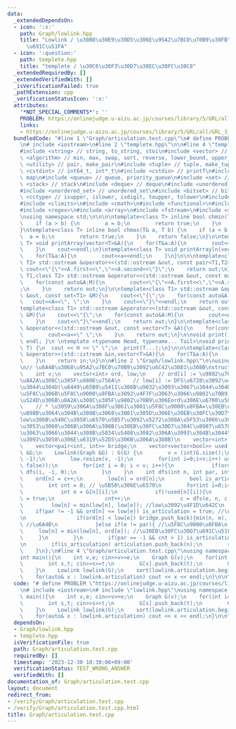 ```yaml
---
data:
  _extendedDependsOn:
  - icon: ':x:'
    path: Graph/lowlink.hpp
    title: "Lowlink / \u30B0\u30E9\u30D5\u306E\u95A2\u7BC0\u70B9\u30FB\u6A4B\u306E\
      \u691C\u51FA"
  - icon: ':question:'
    path: templete.hpp
    title: "templete / \u30C6\u30F3\u30D7\u30EC\u30FC\u30C8"
  _extendedRequiredBy: []
  _extendedVerifiedWith: []
  _isVerificationFailed: true
  _pathExtension: cpp
  _verificationStatusIcon: ':x:'
  attributes:
    '*NOT_SPECIAL_COMMENTS*': ''
    PROBLEM: https://onlinejudge.u-aizu.ac.jp/courses/library/5/GRL/all/GRL_3_A
    links:
    - https://onlinejudge.u-aizu.ac.jp/courses/library/5/GRL/all/GRL_3_A
  bundledCode: "#line 1 \"Graph/articulation.test.cpp\"\n# define PROBLEM \"https://onlinejudge.u-aizu.ac.jp/courses/library/5/GRL/all/GRL_3_A\"\
    \n# include <iostream>\n#line 2 \"templete.hpp\"\n\n#line 4 \"templete.hpp\"\n\
    #include <string> // string, to_string, stoi\n#include <vector> // vector\n#include\
    \ <algorithm> // min, max, swap, sort, reverse, lower_bound, upper_bound\n#include\
    \ <utility> // pair, make_pair\n#include <tuple> // tuple, make_tuple\n#include\
    \ <cstdint> // int64_t, int*_t\n#include <cstdio> // printf\n#include <map> //\
    \ map\n#include <queue> // queue, priority_queue\n#include <set> // set\n#include\
    \ <stack> // stack\n#include <deque> // deque\n#include <unordered_map> // unordered_map\n\
    #include <unordered_set> // unordered_set\n#include <bitset> // bitset\n#include\
    \ <cctype> // isupper, islower, isdigit, toupper, tolower\n#include <iomanip>\n\
    #include <climits>\n#include <cmath>\n#include <functional>\n#include <numeric>\n\
    #include <regex>\n#include <array>\n#include <fstream>\n#include <sstream>\n\n\
    \nusing namespace std;\n\n\n\ntemplate<class T> inline bool chmin(T& a, T b) {\n\
    \    if (a > b) {\n        a = b;\n        return true;\n    }\n    return false;\n\
    }\ntemplate<class T> inline bool chmax(T& a, T b) {\n    if (a < b) {\n      \
    \  a = b;\n        return true;\n    }\n    return false;\n}\n\ntemplate<class\
    \ T> void printArray(vector<T>&A){\n    for(T&a:A){\n        cout<<a<<\" \";\n\
    \    }\n    cout<<endl;\n}\ntemplate<class T> void printArrayln(vector<T>&A){\n\
    \    for(T&a:A){\n        cout<<a<<endl;\n    }\n}\n\n\ntemplate<class T1,class\
    \ T2> std::ostream &operator<<(std::ostream &out, const pair<T1,T2> &A){\n   \
    \ cout<<\"{\"<<A.first<<\",\"<<A.second<<\"}\";\n    return out;\n}\n\ntemplate<class\
    \ T1,class T2> std::ostream &operator<<(std::ostream &out, const map<T1,T2> &M){\n\
    \    for(const auto&A:M){\n        cout<<\"{\"<<A.first<<\",\"<<A.second<<\"}\"\
    ;\n    }\n    return out;\n}\n\ntemplate<class T1> std::ostream &operator<<(std::ostream\
    \ &out, const set<T1> &M){\n    cout<<\"{\";\n    for(const auto&A:M){\n     \
    \   cout<<A<<\", \";\n    }\n    cout<<\"}\"<<endl;\n    return out;\n}\n\n\n\
    template<class T1> std::ostream &operator<<(std::ostream &out, const multiset<T1>\
    \ &M){\n    cout<<\"{\";\n    for(const auto&A:M){\n        cout<<A<<\", \";\n\
    \    }\n    cout<<\"}\"<<endl;\n    return out;\n}\n\ntemplate<class T> std::ostream\
    \ &operator<<(std::ostream &out, const vector<T> &A){\n    for(const T &a:A){\n\
    \        cout<<a<<\" \";\n    }\n    return out;\n}\n\nvoid print() { cout <<\
    \ endl; }\n \ntemplate <typename Head, typename... Tail>\nvoid print(Head H, Tail...\
    \ T) {\n  cout << H << \" \";\n  print(T...);\n}\n\n\ntemplate<class T> std::istream\
    \ &operator>>(std::istream &in,vector<T>&A){\n    for(T&a:A){\n        std::cin>>a;\n\
    \    }\n    return in;\n}\n\n#line 2 \"Graph/lowlink.hpp\"\n\nusing Graph = vector<vector<int>>;\n\
    \n// \u6A4B\u3068\u95A2\u7BC0\u70B9\u3092\u6C42\u3081\u308B\nstruct Lowlink{\n\
    \    int v;\n    vector<int> ord, low;\n    // ord[i] := \u9802\u70B9i\u306Bdfs\u3067\
    \u8A2A\u308C\u305F\u9806\u756A\n    // low[i] := DFS\u6728\u3092\u4E0B\u3063\u3066\
    \u3044\u304D(\u8449\u65B9\u5411\u306B\u9032\u3093\u3067\u3044\u304D)\u3001\u6700\
    \u5F8C\u306B\u5F8C\u9000\u8FBA\u3092\u4F7F\u3063\u3066\u9802\u70B9i\u3088\u308A\
    \u524D\u306B\u8A2A\u308C\u305F\u9802\u70B9\u306Eord\u306E\u6700\u5C0F\u5024\n\
    \    // * \u3059\u306A\u308F\u3061\u3001\u5F8C\u9000\u8FBA=\u30EB\u30FC\u30D7\u304C\
    \u898B\u3064\u304B\u308B\u3068\u3001\u305D\u306E\u30EB\u30FC\u30D7\u5185\u306E\
    low\u306B\u540C\u3058\u6570\u5B57\u3092\u5272\u308A\u5F53\u3066\u3066\u3044\u304F\
    \u3053\u3068\u306B\u306A\u308B(\u30EB\u30FC\u30D7\u304C\u8907\u6570\u91CD\u306A\
    \u3063\u3066\u3044\u308B\u5834\u5408\u3082\u306A\u3093\u304B\u3044\u3044\u304B\
    \u3093\u3058\u306E\u6319\u52D5\u306B\u306A\u308B)\n    vector<int> articulation;\n\
    \    vector<pair<int, int>> bridge;\n    vector<vector<bool>> used;    \n    Graph\
    \ &G;\n    Lowlink(Graph &G) : G(G) {\n        v = (int)G.size();\n        ord.resize(v,\
    \ -1);\n        low.resize(v, -1);\n        for(int i=0;i<v;i++) used.push_back(vector<bool>(v,\
    \ false));\n        for(int i = 0; i < v; i++){\n            if(ord[i] == -1)\
    \ dfs(i, -1, 0);\n        }\n    }\n    int dfs(int n, int par, int c){\n    \
    \    ord[n] = c++;\n        low[n] = ord[n];\n        bool is_articulation = false;\n\
    \        int cnt = 0; // \u5B50\u306E\u6570\n        for(int i=0;i<(int)G[n].size();i++){\n\
    \            int e = G[n][i];\n            if(!used[n][i]){\n                used[n][i]\
    \ = true;\n                cnt++;\n                c = dfs(e, n, c);\n       \
    \         low[n] = min(low[n], low[e]); //low\u3092\u4F1D\u642C\n            \
    \    if(par != -1 && ord[n] <= low[e]) is_articulation = true; //\u95A2\u7BC0\u70B9\
    \n                if(ord[n] < low[e]) bridge.push_back({min(n, e), max(n, e)});\
    \ //\u6A4B\n            }else if(e != par){ //\u5F8C\u9000\u8FBA\n           \
    \     low[n] = min(low[n], ord[e]); //\u30EB\u30FC\u30D7\u691C\u51FA\n       \
    \     }\n        }\n        if(par == -1 && cnt > 1) is_articulation = true; //\u6839\
    \n        if(is_articulation) articulation.push_back(n);\n        return c;\n\
    \    }\n};\n#line 4 \"Graph/articulation.test.cpp\"\nusing namespace std;\n\n\
    int main(){\n    int v,e; cin>>v>>e;\n    Graph G(v);\n    for(int i=0;i<e;i++){\n\
    \        int s,t; cin>>s>>t;\n        G[s].push_back(t);\n        G[t].push_back(s);\n\
    \    }\n    Lowlink lowlink(G);\n    sort(lowlink.articulation.begin(), lowlink.articulation.end());\n\
    \    for(auto& x : lowlink.articulation) cout << x << endl;\n}\n\n"
  code: "# define PROBLEM \"https://onlinejudge.u-aizu.ac.jp/courses/library/5/GRL/all/GRL_3_A\"\
    \n# include <iostream>\n# include \"lowlink.hpp\"\nusing namespace std;\n\nint\
    \ main(){\n    int v,e; cin>>v>>e;\n    Graph G(v);\n    for(int i=0;i<e;i++){\n\
    \        int s,t; cin>>s>>t;\n        G[s].push_back(t);\n        G[t].push_back(s);\n\
    \    }\n    Lowlink lowlink(G);\n    sort(lowlink.articulation.begin(), lowlink.articulation.end());\n\
    \    for(auto& x : lowlink.articulation) cout << x << endl;\n}\n\n"
  dependsOn:
  - Graph/lowlink.hpp
  - templete.hpp
  isVerificationFile: true
  path: Graph/articulation.test.cpp
  requiredBy: []
  timestamp: '2023-12-30 18:30:06+09:00'
  verificationStatus: TEST_WRONG_ANSWER
  verifiedWith: []
documentation_of: Graph/articulation.test.cpp
layout: document
redirect_from:
- /verify/Graph/articulation.test.cpp
- /verify/Graph/articulation.test.cpp.html
title: Graph/articulation.test.cpp
---
```


